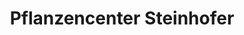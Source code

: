 ---
title: "Pflanzencenter Steinhofer"
url: /pamhagen/pflanzencenter-steinhofer/
shop: Garten-Center
---